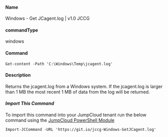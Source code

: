 #### Name

Windows - Get JCagent.log | v1.0 JCCG

#### commandType

windows

#### Command

```
Get-content -Path 'C:\Windows\Temp\jcagent.log'
```

#### Description

Returns the jcagent.log from a Windows system. If the jcagent.log is larger than 1 MB the most recent 1 MB of data from the log will be returned.

#### *Import This Command*

To import this command into your JumpCloud tenant run the below command using the [JumpCloud PowerShell Module](https://github.com/TheJumpCloud/support/wiki/Installing-the-JumpCloud-PowerShell-Module)

```
Import-JCCommand -URL 'https://git.io/jccg-Windows-GetJCagent.log'
```
